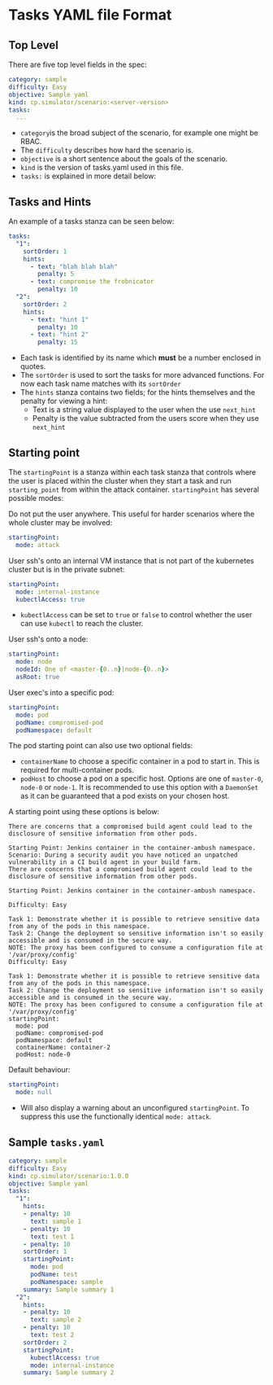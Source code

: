# Tasks YAML file Format

## Top Level

There are five top level fields in the spec:

```YAML
category: sample
difficulty: Easy
objective: Sample yaml
kind: cp.simulator/scenario:<server-version>
tasks: 
  ...
```

* `category`is the broad subject of the scenario, for example one might be RBAC. 
* The `difficulty` describes how hard the scenario is. 
* `objective` is a short sentence about the goals of the scenario. 
* `kind` is the version of tasks.yaml used in this file.
* `tasks:` is explained in more detail below:

## Tasks and Hints

An example of a tasks stanza can be seen below:

```YAML
tasks:
  "1":
    sortOrder: 1
    hints:
      - text: "blah blah blah"
        penalty: 5
      - text: compromise the frobnicator
        penalty: 10
  "2":
    sortOrder: 2
    hints:
      - text: "hint 1"
        penalty: 10
      - text: "hint 2"
        penalty: 15
```

* Each task is identified by its name which **must** be a number enclosed in quotes.
* The `sortOrder` is used to sort the tasks for more advanced functions. For now each task name matches with its `sortOrder`
* The `hints` stanza contains two fields; for the hints themselves and the penalty for viewing a hint:
  * Text is a string value displayed to the user when the use `next_hint`
  * Penalty is the value subtracted from the users score when they use `next_hint`


## Starting point

The `startingPoint` is a stanza within each task stanza that controls where the user is placed within the cluster when they start a task and run `starting_point` from within the attack container. `startingPoint` has several possible modes:

Do not put the user anywhere. This useful for harder scenarios where the whole cluster may be involved:

```YAML
startingPoint:
  mode: attack
```

User ssh's onto an internal VM instance that is not part of the kubernetes cluster but is in the private subnet:

```YAML
startingPoint:
  mode: internal-instance
  kubectlAccess: true
```

* `kubectlAccess` can be set to `true` or `false` to control whether the user can use `kubectl` to reach the cluster.

User ssh's onto a node:

```YAML
startingPoint:
  mode: node
  nodeId: One of <master-{0..n}|node-{0..n}>
  asRoot: true
```

User exec's into a specific pod:

```YAML
startingPoint:
  mode: pod
  podName: compromised-pod
  podNamespace: default
```

The pod starting point can also use two optional fields:

* `containerName` to choose a specific container in a pod to start in. This is required for multi-container pods.
* `podHost` to choose a pod on a specific host. Options are one of `master-0`, `node-0` or `node-1`. It is recommended to use this option with a `DaemonSet` as it can be guaranteed that a pod exists on your chosen host.

A starting point using these options is below:

```YAMLScenario: During a security audit you have noticed an unpatched vulnerability in a CI build agent in your build farm.
There are concerns that a compromised build agent could lead to the disclosure of sensitive information from other pods.

Starting Point: Jenkins container in the container-ambush namespace.
Scenario: During a security audit you have noticed an unpatched vulnerability in a CI build agent in your build farm.
There are concerns that a compromised build agent could lead to the disclosure of sensitive information from other pods.

Starting Point: Jenkins container in the container-ambush namespace.

Difficulty: Easy

Task 1: Demonstrate whether it is possible to retrieve sensitive data from any of the pods in this namespace.
Task 2: Change the deployment so sensitive information isn't so easily accessible and is consumed in the secure way.
NOTE: The proxy has been configured to consume a configuration file at '/var/proxy/config'
Difficulty: Easy

Task 1: Demonstrate whether it is possible to retrieve sensitive data from any of the pods in this namespace.
Task 2: Change the deployment so sensitive information isn't so easily accessible and is consumed in the secure way.
NOTE: The proxy has been configured to consume a configuration file at '/var/proxy/config'
startingPoint:
  mode: pod
  podName: compromised-pod
  podNamespace: default
  containerName: container-2
  podHost: node-0
```

Default behaviour:

```YAML
startingPoint:
  mode: null
```

* Will also display a warning about an unconfigured `startingPoint`. To suppress this use the functionally identical `mode: attack`.

## Sample `tasks.yaml`

```YAML
category: sample
difficulty: Easy
kind: cp.simulator/scenario:1.0.0
objective: Sample yaml
tasks:
  "1":
    hints:
    - penalty: 10
      text: sample 1
    - penalty: 10
      text: test 1
    - penalty: 10
    sortOrder: 1
    startingPoint:
      mode: pod
      podName: test
      podNamespace: sample
    summary: Sample summary 1
  "2":
    hints:
    - penalty: 10
      text: sample 2
    - penalty: 10
      text: test 2
    sortOrder: 2
    startingPoint:
      kubectlAccess: true
      mode: internal-instance
    summary: Sample summary 2
```
